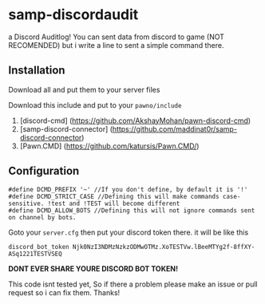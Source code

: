 # samp-discordaudit
a Discord Auditlog! You can sent data from discord to game (NOT RECOMENDED) but i write a line to sent a simple command there.
## Installation
Download all and put them to your server files

Download this include and put to your `pawno/include`
1. [discord-cmd] (https://github.com/AkshayMohan/pawn-discord-cmd) 
2. [samp-discord-connector] (https://github.com/maddinat0r/samp-discord-connector)
3. [Pawn.CMD] (https://github.com/katursis/Pawn.CMD/)

## Configuration

```pawn
#define DCMD_PREFIX '~' //If you don't define, by default it is '!'
#define DCMD_STRICT_CASE //Defining this will make commands case-sensitive. !test and !TEST will become different
#define DCMD_ALLOW_BOTS //Defining this will not ignore commands sent on channel by bots.
```

Goto your `server.cfg` then put your discord token there. it will be like this
```
discord_bot_token Njk0NzI3NDMzNzkzODMwOTMz.XoTESTVw.lBeeMTYg2f-8ffXY-ASq1221TESTVSEQ
```

**DONT EVER SHARE YOURE DISCORD BOT TOKEN!**

This code isnt tested yet, So if there a problem please make an issue or pull request so i can fix them. Thanks!
